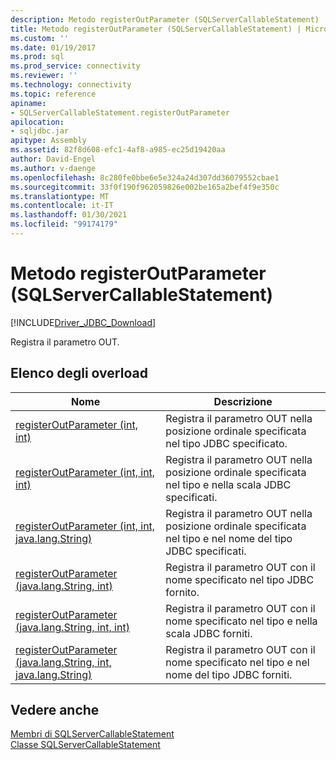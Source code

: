 ```yaml
---
description: Metodo registerOutParameter (SQLServerCallableStatement)
title: Metodo registerOutParameter (SQLServerCallableStatement) | Microsoft Docs
ms.custom: ''
ms.date: 01/19/2017
ms.prod: sql
ms.prod_service: connectivity
ms.reviewer: ''
ms.technology: connectivity
ms.topic: reference
apiname:
- SQLServerCallableStatement.registerOutParameter
apilocation:
- sqljdbc.jar
apitype: Assembly
ms.assetid: 82f8d608-efc1-4af8-a985-ec25d19420aa
author: David-Engel
ms.author: v-daenge
ms.openlocfilehash: 8c280fe0bbe6e5e324a24d307dd36079552cbae1
ms.sourcegitcommit: 33f0f190f962059826e002be165a2bef4f9e350c
ms.translationtype: MT
ms.contentlocale: it-IT
ms.lasthandoff: 01/30/2021
ms.locfileid: "99174179"
---
```

# <a name="registeroutparameter-method-sqlservercallablestatement"></a>Metodo registerOutParameter (SQLServerCallableStatement)
[!INCLUDE[Driver_JDBC_Download](../../../includes/driver_jdbc_download.md)]

  Registra il parametro OUT.  
  
## <a name="overload-list"></a>Elenco degli overload  
  
|Nome|Descrizione|  
|----------|-----------------|  
|[registerOutParameter (int, int)](../../../connect/jdbc/reference/registeroutparameter-method-int-int.md)|Registra il parametro OUT nella posizione ordinale specificata nel tipo JDBC specificato.|  
|[registerOutParameter (int, int, int)](../../../connect/jdbc/reference/registeroutparameter-method-int-int-int.md)|Registra il parametro OUT nella posizione ordinale specificata nel tipo e nella scala JDBC specificati.|  
|[registerOutParameter (int, int, java.lang.String)](../../../connect/jdbc/reference/registeroutparameter-method-int-int-java-lang-string.md)|Registra il parametro OUT nella posizione ordinale specificata nel tipo e nel nome del tipo JDBC specificati.|  
|[registerOutParameter (java.lang.String, int)](../../../connect/jdbc/reference/registeroutparameter-method-java-lang-string-int.md)|Registra il parametro OUT con il nome specificato nel tipo JDBC fornito.|  
|[registerOutParameter (java.lang.String, int, int)](../../../connect/jdbc/reference/registeroutparameter-method-java-lang-string-int-int.md)|Registra il parametro OUT con il nome specificato nel tipo e nella scala JDBC forniti.|  
|[registerOutParameter (java.lang.String, int, java.lang.String)](../../../connect/jdbc/reference/registeroutparameter-method-java-lang-string-int-java-lang-string.md)|Registra il parametro OUT con il nome specificato nel tipo e nel nome del tipo JDBC forniti.|  
  
## <a name="see-also"></a>Vedere anche  
 [Membri di SQLServerCallableStatement](../../../connect/jdbc/reference/sqlservercallablestatement-members.md)   
 [Classe SQLServerCallableStatement](../../../connect/jdbc/reference/sqlservercallablestatement-class.md)  
  
  
